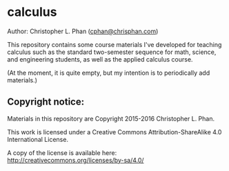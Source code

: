 # calculus

Author: Christopher L. Phan (cphan@chrisphan.com)

This repository contains some course materials I've developed for teaching calculus
such as the standard two-semester sequence for math, science, and engineering
students, as well as the applied calculus course.

(At the moment, it is quite empty, but my intention is to periodically add
materials.)

## Copyright notice:

Materials in this repository are Copyright 2015-2016 Christopher L. Phan.

This work is licensed under a
Creative Commons Attribution-ShareAlike 4.0
International License.

A copy of the license is available here:
http://creativecommons.org/licenses/by-sa/4.0/
